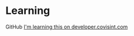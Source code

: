 # Learning
GitHub
[I'm learning this on developer.covisint.com](https://developer.covisint.com/learn/dp/-/book/developer-portal/managing_instances/deploy_release.html)
